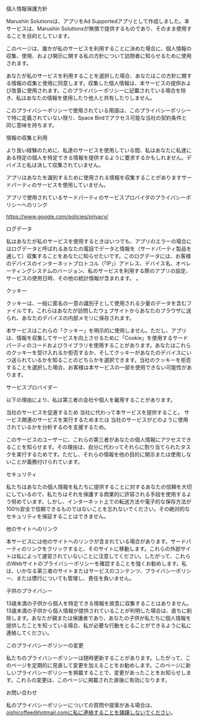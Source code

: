 個人情報保護方針

Marushin Solutionsは、アプリをAd Supportedアプリとして作成しました。本サービスは、Marushin Solutionsが無償で提供するものであり、そのまま使用することを目的としています。

このページは、誰かが私のサービスを利用することに決めた場合に、個人情報の収集、使用、および開示に関する私の方針について訪問者に知らせるために使用されます。

あなたが私のサービスを利用することを選択した場合、あなたはこの方針に関する情報の収集と使用に同意します。収集した個人情報は、本サービスの提供および改善に使用されます。このプライバシーポリシーに記載されている場合を除き、私はあなたの情報を使用したり他人と共有したりしません。

このプライバシーポリシーで使用されている用語は、このプライバシーポリシーで特に定義されていない限り、Space Birdでアクセス可能な当社の契約条件と同じ意味を持ちます。

情報の収集と利用

より良い経験のために、私達のサービスを使用している間、私はあなたに私達にある特定の個人を特定できる情報を提供するように要求するかもしれません。デバイスと私は決して収集されていません。

アプリはあなたを識別するために使用される情報を収集することがありますサードパーティのサービスを使用していません。

アプリで使用されているサードパーティのサービスプロバイダのプライバシーポリシーへのリンク

https://www.google.com/policies/privacy/

ログデータ

私はあなたが私のサービスを使用するときはいつでも、アプリのエラーの場合にはログデータと呼ばれるあなたの電話でデータと情報を（サードパーティ製品を通して）収集することをあなたに知らせたいです。このログデータには、お客様のデバイスのインターネットプロトコル（「IP」）アドレス、デバイス名、オペレーティングシステムのバージョン、私のサービスを利用する際のアプリの設定、サービスの使用日時、その他の統計情報が含まれます。 。

クッキー

クッキーは、一般に匿名の一意の識別子として使用される少量のデータを含むファイルです。これらはあなたが訪問したウェブサイトからあなたのブラウザに送られ、あなたのデバイスの内部メモリに保存されます。

本サービスはこれらの「クッキー」を明示的に使用しません。ただし、アプリは、情報を収集してサービスを向上させるために「Cookie」を使用するサードパーティのコードおよびライブラリを使用することがあります。あなたはこれらのクッキーを受け入れるか拒否するか、そしてクッキーがあなたのデバイスにいつ送られているかを知ることのどちらかを選択できます。当社のクッキーを拒否することを選択した場合、お客様は本サービスの一部を使用できない可能性があります。

サービスプロバイダー

以下の理由により、私は第三者の会社や個人を雇用することがあります。

当社のサービスを促進するため
当社に代わって本サービスを提供すること。
サービス関連のサービスを実行するためまたは
当社のサービスがどのように使用されているかを分析するのを支援するため。

このサービスのユーザーに、これらの第三者があなたの個人情報にアクセスできることを知らせます。その理由は、自分に代わってそれらに割り当てられたタスクを実行するためです。ただし、それらの情報を他の目的に開示または使用しないことが義務付けられています。

セキュリティ

私たちはあなたの個人情報を私たちに提供することに対するあなたの信頼を大切にしているので、私たちはそれを保護する商業的に許容される手段を使用するよう努めています。しかし、インターネット上での転送方法や電子的な保存方法が100％安全で信頼できるものではないことを忘れないでください。その絶対的なセキュリティを保証することはできません。

他のサイトへのリンク

本サービスには他のサイトへのリンクが含まれている場合があります。サードパーティのリンクをクリックすると、そのサイトに移動します。これらの外部サイトは私によって運営されていないことに注意してください。したがって、これらのWebサイトのプライバシーポリシーを確認することを強くお勧めします。私は、いかなる第三者のサイトまたはサービスのコンテンツ、プライバシーポリシー、または慣行についても管理し、責任を負いません。

子供のプライバシー

13歳未満の子供から個人を特定できる情報を故意に収集することはありません。13歳未満の子供から個人情報が提供されていることが判明した場合は、直ちに削除します。あなたが親または保護者であり、あなたの子供が私たちに個人情報を提供したことを知っている場合、私が必要な行動をとることができるように私に連絡してください。

このプライバシーポリシーの変更

私たちのプライバシーポリシーは随時更新することがあります。したがって、このページを定期的に見直して変更を加えることをお勧めします。このページに新しいプライバシーポリシーを掲載することで、変更があったことをお知らせします。これらの変更は、このページに掲載された直後に有効になります。

お問い合わせ

私のプライバシーポリシーについての質問や提案がある場合は、oishicoffee@hotmail.comに私に連絡することを躊躇しないでください。

